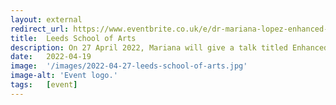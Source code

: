 ```yaml
---
layout: external
redirect_url: https://www.eventbrite.co.uk/e/dr-mariana-lopez-enhanced-audio-description-tickets-311158592727?aff=LBUeventspage
title:  Leeds School of Arts
description: On 27 April 2022, Mariana will give a talk titled Enhanced Audio Description - Sound, Design, Creativity and Integrated Access at the Leeds School of Arts.
date:   2022-04-19
image:  '/images/2022-04-27-leeds-school-of-arts.jpg'
image-alt: 'Event logo.'
tags:   [event]
---
```


